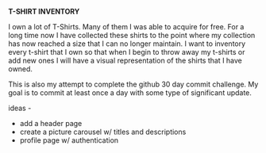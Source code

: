 **T-SHIRT INVENTORY**

I own a lot of T-Shirts.  Many of them I was able to acquire for free.  For a long time now I have collected these shirts to the point where my collection has now reached a size that I can no longer maintain.  I want to inventory every t-shirt that I own so that when I begin to throw away my t-shirts or add new ones I will have a visual representation of the shirts that I have owned.

This is also my attempt to complete the github 30 day commit challenge.  My goal is to commit at least once a day with some type of significant update.  

ideas -

- add a header page
- create a picture carousel w/ titles and descriptions
- profile page w/ authentication
